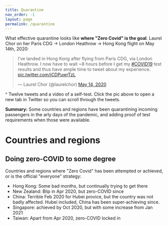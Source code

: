 ```yaml
---
title: Quarantine
nav_order: -1
layout: page
permalink: /quarantine
---
```


What effective quarantine looks like **where "Zero Covid" is the goal**. Laurel Chor on her Paris CDG -> London Heathrow -> Hong Kong flight on May 14th, 2020:

<blockquote class="twitter-tweet"><p lang="en" dir="ltr">I’ve landed in Hong Kong after flying from Paris CDG, via London Heathrow. I now have to wait ~8 hours before I get my <a href="https://twitter.com/hashtag/COVID19?src=hash&amp;ref_src=twsrc%5Etfw">#COVID19</a> test results and thus have ample time to tweet about my experience. <a href="https://t.co/jCDPuwrTzL">pic.twitter.com/jCDPuwrTzL</a></p>&mdash; Laurel Chor (@laurelchor) <a href="https://twitter.com/laurelchor/status/1260784481159442434?ref_src=twsrc%5Etfw">May 14, 2020</a></blockquote> <script async src="https://platform.twitter.com/widgets.js" charset="utf-8"></script>

^ Twelve tweets and a video of a self-test. Click the pic above to open a new tab in Twitter so you can scroll through the tweets.

**Summary:** Some countries and regions have been quarantining incoming passengers in the arly days of the pandemic, and adding proof of test requirements when those were available.

# Countries and regions

## Doing zero-COVID to some degree

Countries and regions where "Zero Covid" has been attempted or achieved, or is the official "everyone" strategy:

* Hong Kong: Some bad months, but continually trying to get there
* New Zealand: Blip in Apr 2020, but zero-COVID since
* China: Terrible Feb 2020 for Hubei provice, but the country was not badly affected. Hubei included, China has been super-achieving since.
* Singapore: achieved by Oct 2020, but with some increase from Jan 2021
* Taiwan: Apart from Apr 2020, zero-COVID locked in




